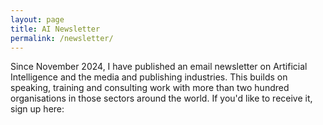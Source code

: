 ```yaml
---
layout: page
title: AI Newsletter
permalink: /newsletter/
---
```


Since November 2024, I have published an email newsletter on Artificial Intelligence and the media and publishing industries. This builds on speaking, training and consulting work with more than two hundred organisations in those sectors around the world. If you'd like to receive it, sign up here: 

<script async data-uid="621c3d97eb" src="https://outside-context.kit.com/621c3d97eb/index.js"></script>
